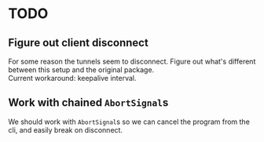 # TODO

## Figure out client disconnect

For some reason the tunnels seem to disconnect. Figure out what's different between this setup and the original package.  
Current workaround: keepalive interval. 

## Work with chained `AbortSignal`s

We should work with `AbortSignal`s so we can cancel the program from the cli, and easily break on disconnect.
